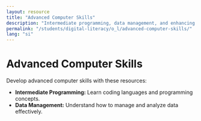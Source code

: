 ```yaml
---
layout: resource
title: "Advanced Computer Skills"
description: "Intermediate programming, data management, and enhancing technical proficiency."
permalink: "/students/digital-literacy/o_l/advanced-computer-skills/"
lang: "si"
---
```


# Advanced Computer Skills

Develop advanced computer skills with these resources:

- **Intermediate Programming:** Learn coding languages and programming concepts.
- **Data Management:** Understand how to manage and analyze data effectively.

